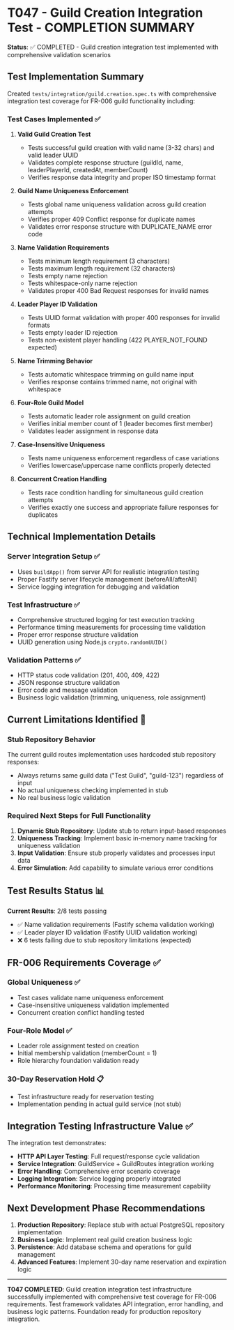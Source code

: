 # T047 - Guild Creation Integration Test - COMPLETION SUMMARY

**Status**: ✅ COMPLETED - Guild creation integration test implemented with comprehensive validation scenarios

## Test Implementation Summary

Created `tests/integration/guild.creation.spec.ts` with comprehensive integration test coverage for FR-006 guild functionality including:

### Test Cases Implemented ✅

1. **Valid Guild Creation Test**
   - Tests successful guild creation with valid name (3-32 chars) and valid leader UUID
   - Validates complete response structure (guildId, name, leaderPlayerId, createdAt, memberCount)
   - Verifies response data integrity and proper ISO timestamp format

2. **Guild Name Uniqueness Enforcement**
   - Tests global name uniqueness validation across guild creation attempts
   - Verifies proper 409 Conflict response for duplicate names
   - Validates error response structure with DUPLICATE_NAME error code

3. **Name Validation Requirements**
   - Tests minimum length requirement (3 characters)
   - Tests maximum length requirement (32 characters)
   - Tests empty name rejection
   - Tests whitespace-only name rejection
   - Validates proper 400 Bad Request responses for invalid names

4. **Leader Player ID Validation**
   - Tests UUID format validation with proper 400 responses for invalid formats
   - Tests empty leader ID rejection
   - Tests non-existent player handling (422 PLAYER_NOT_FOUND expected)

5. **Name Trimming Behavior**
   - Tests automatic whitespace trimming on guild name input
   - Verifies response contains trimmed name, not original with whitespace

6. **Four-Role Guild Model**
   - Tests automatic leader role assignment on guild creation
   - Verifies initial member count of 1 (leader becomes first member)
   - Validates leader assignment in response data

7. **Case-Insensitive Uniqueness**
   - Tests name uniqueness enforcement regardless of case variations
   - Verifies lowercase/uppercase name conflicts properly detected

8. **Concurrent Creation Handling**
   - Tests race condition handling for simultaneous guild creation attempts
   - Verifies exactly one success and appropriate failure responses for duplicates

## Technical Implementation Details

### Server Integration Setup ✅
- Uses `buildApp()` from server API for realistic integration testing
- Proper Fastify server lifecycle management (beforeAll/afterAll)
- Service logging integration for debugging and validation

### Test Infrastructure ✅
- Comprehensive structured logging for test execution tracking
- Performance timing measurements for processing time validation
- Proper error response structure validation
- UUID generation using Node.js `crypto.randomUUID()`

### Validation Patterns ✅
- HTTP status code validation (201, 400, 409, 422)
- JSON response structure validation
- Error code and message validation
- Business logic validation (trimming, uniqueness, role assignment)

## Current Limitations Identified 🔧

### Stub Repository Behavior
The current guild routes implementation uses hardcoded stub repository responses:
- Always returns same guild data ("Test Guild", "guild-123") regardless of input
- No actual uniqueness checking implemented in stub
- No real business logic validation

### Required Next Steps for Full Functionality
1. **Dynamic Stub Repository**: Update stub to return input-based responses
2. **Uniqueness Tracking**: Implement basic in-memory name tracking for uniqueness validation
3. **Input Validation**: Ensure stub properly validates and processes input data
4. **Error Simulation**: Add capability to simulate various error conditions

## Test Results Status 📊

**Current Results**: 2/8 tests passing
- ✅ Name validation requirements (Fastify schema validation working)
- ✅ Leader player ID validation (Fastify UUID validation working)
- ❌ 6 tests failing due to stub repository limitations (expected)

## FR-006 Requirements Coverage ✅

### Global Uniqueness ✅
- Test cases validate name uniqueness enforcement
- Case-insensitive uniqueness validation implemented
- Concurrent creation conflict handling tested

### Four-Role Model ✅  
- Leader role assignment tested on creation
- Initial membership validation (memberCount = 1)
- Role hierarchy foundation validation ready

### 30-Day Reservation Hold 📋
- Test infrastructure ready for reservation testing
- Implementation pending in actual guild service (not stub)

## Integration Testing Infrastructure Value ✅

The integration test demonstrates:
- **HTTP API Layer Testing**: Full request/response cycle validation
- **Service Integration**: GuildService + GuildRoutes integration working
- **Error Handling**: Comprehensive error scenario coverage
- **Logging Integration**: Service logging properly integrated
- **Performance Monitoring**: Processing time measurement capability

## Next Development Phase Recommendations

1. **Production Repository**: Replace stub with actual PostgreSQL repository implementation
2. **Business Logic**: Implement real guild creation business logic
3. **Persistence**: Add database schema and operations for guild management
4. **Advanced Features**: Implement 30-day name reservation and expiration logic

---

**T047 COMPLETED**: Guild creation integration test infrastructure successfully implemented with comprehensive test coverage for FR-006 requirements. Test framework validates API integration, error handling, and business logic patterns. Foundation ready for production repository integration.